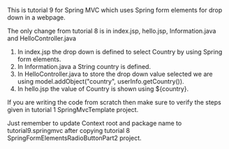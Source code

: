 This is tutorial 9 for Spring MVC which uses Spring form elements for drop down in a webpage.

The only change from tutorial 8 is in index.jsp, hello.jsp, Information.java and HelloController.java

1. In index.jsp the drop down is defined to select Country by using Spring form elements.
2. In Information.java a String country is defined.
3. In HelloController.java to store the drop down value selected we are using model.addObject("country", userInfo.getCountry()).
4. In hello.jsp the value of Country is shown using ${country}.

If you are writing the code from scratch then make sure to verify the steps given in tutorial 1 SpringMvcTemplate project.

Just remember to update Context root and package name to tutorial9.springmvc after copying tutorial 8 SpringFormElementsRadioButtonPart2 project.
